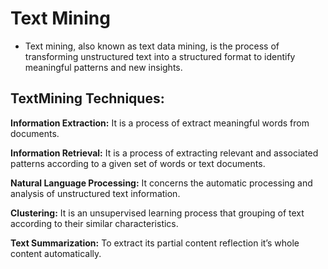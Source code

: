 # Text Mining
- Text mining, also known as text data mining, is the process of transforming unstructured text into a structured format to identify meaningful patterns and new insights.
## TextMining Techniques:
**Information Extraction:** It is a process of extract meaningful words from documents.

**Information Retrieval:** It is a process of extracting relevant and associated patterns according to a given set of words or text documents. 

**Natural Language Processing:** It concerns the automatic processing and analysis of unstructured text information.

**Clustering:** It is an unsupervised learning process that grouping of text according to their similar characteristics.

**Text Summarization:** To extract its partial content reflection it’s whole content automatically.
